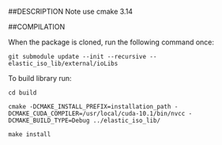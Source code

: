 ##DESCRIPTION
Note use cmake 3.14

##COMPILATION

When the package is cloned, run the following command once:
```
git submodule update --init --recursive -- elastic_iso_lib/external/ioLibs

```

To build library run:
```
cd build

cmake -DCMAKE_INSTALL_PREFIX=installation_path -DCMAKE_CUDA_COMPILER=/usr/local/cuda-10.1/bin/nvcc -DCMAKE_BUILD_TYPE=Debug ../elastic_iso_lib/

make install

```
